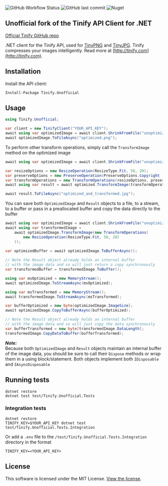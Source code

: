 ![GitHub Workflow Status](https://img.shields.io/github/workflow/status/jshergal/tinify-net-unofficial/CI_CD)
![GitHub last commit](https://img.shields.io/github/last-commit/jshergal/tinify-net-unofficial)
![Nuget](https://img.shields.io/nuget/v/tinify.unofficial)

## Unofficial fork of the Tinify API Client for .NET

[Official Tinify GitHub repo](https://github.com/tinify/tinify-net)

.NET client for the Tinify API, used for [TinyPNG](https://tinypng.com) and [TinyJPG](https://tinyjpg.com). Tinify compresses your images intelligently. Read more at [http://tinify.com](http://tinify.com).

## Installation

Install the API client:

```
Install-Package Tinify.Unofficial
```

## Usage

```csharp
using Tinify.Unofficial;

var client = new TinifyClient("YOUR_API_KEY");
await using var optimizedImage = await client.ShrinkFromFile("unoptimized.png");
await optimizedImage.ToFileAsync("optimized.png");
```

To perform other transform operations, simply call the `TransformImage` method
on the optimized image

```csharp
await using var optimizedImage = await client.ShrinkFromFile("unoptimized.jpg");

var resizeOptions = new ResizeOperation(ResizeType.Fit, 50, 20);
var preserveOptions = new PreserveOperation(PreserveOptions.Copyright | PreserveOptions.Creation);
var transformOperations = new TransformOperations(resizeOptions, preserveOptions);
await using var result = await optimized.TransformImage(transformOperations);

await result.ToFileAsync("optimized_and_transformed.jpg");
```

You can save both `OptimizedImage` and `Result` objects to a file, to a stream, to a buffer or pass in a preallocated buffer and copy the data directly to the buffer
```csharp
await using var optimizedImage = await client.ShrinkFromFile("unoptimized.jpg");
await using var transformedImage =
    await optimizedImage.TransformImage(new TransformOperations(
        new ResizeOperation(ResizeType.Fit, 50, 20)
    ));
                                    
var optimizedBuffer = await optimizedImage.ToBufferAsync();

// Note the Result object already holds an internal buffer
// with the image data and so will just return a copy synchronously
var transformedBuffer = transformedImage.ToBuffer();

using var msOptimized = new MemoryStream();
await optimizedImage.ToStreamAsync(msOptimized);

using var msTransformed = new MemoryStream();
await transformedImage.ToStreamAsync(msTransformed);

var bufferOptimized = new byte[optimizedImage.ImageSize];
await optimizedImage.CopyToBufferAsync(bufferOptimized);

// Note the Result object already holds an internal buffer
// with the image data and so will just copy the data synchronously
var bufferTransformed = new byte[transformedImage.DataLength];
transformedImage.CopyDataToBuffer(bufferTransformed);
```

__*Note:*__  
Because both `OptimizedImage` and `Result` objects maintain an internal buffer of the image data, you should be sure to call their `Dispose` methods or wrap them in a using block/statement.
Both objects implement both `IDisposable` and `IAsyncDisposable`

## Running tests

```
dotnet restore
dotnet test test/Tinify.Unofficial.Tests
```

### Integration tests

```
dotnet restore
TINIFY_KEY=$YOUR_API_KEY dotnet test test/Tinify.Unofficial.Tests.Integration
```
Or add a `.env` file to the `/test/Tinify.Unofficial.Tests.Integration` directory in the format
```
TINIFY_KEY=<YOUR_API_KEY>
```

## License

This software is licensed under the MIT License. [View the license](LICENSE).
